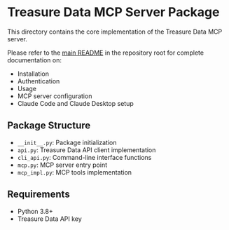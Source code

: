 # Treasure Data MCP Server Package

This directory contains the core implementation of the Treasure Data MCP server.

Please refer to the [main README](../README.md) in the repository root for complete documentation on:
- Installation
- Authentication
- Usage
- MCP server configuration
- Claude Code and Claude Desktop setup

## Package Structure

- `__init__.py`: Package initialization
- `api.py`: Treasure Data API client implementation
- `cli_api.py`: Command-line interface functions
- `mcp.py`: MCP server entry point
- `mcp_impl.py`: MCP tools implementation

## Requirements

- Python 3.8+
- Treasure Data API key
